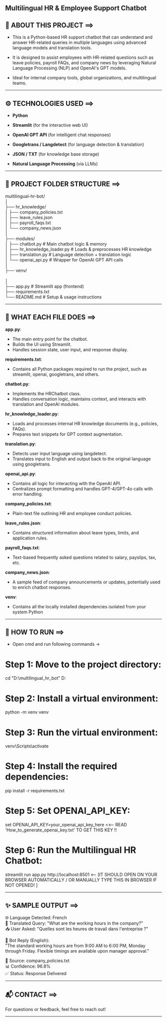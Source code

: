 ## Multilingual HR & Employee Support Chatbot

## 🧠 ABOUT THIS PROJECT ==>

- This is a Python-based HR support chatbot that can understand and answer HR-related queries in multiple languages using advanced language models and translation tools.

- It is designed to assist employees with HR-related questions such as leave policies, payroll FAQs, and company news by leveraging Natural Language Processing (NLP) and OpenAI's GPT models.

- Ideal for internal company tools, global organizations, and multilingual teams.

---

## ⚙ TECHNOLOGIES USED ==>

- **Python**

- **Streamlit** (for the interactive web UI)

- **OpenAI GPT API** (for intelligent chat responses)

- **Googletrans / Langdetect** (for language detection & translation)

- **JSON / TXT** (for knowledge base storage)

- **Natural Language Processing** (via LLMs)

---

## 📁 PROJECT FOLDER STRUCTURE ==>

multilingual-hr-bot/<br>
│<br>
├── hr_knowledge/<br>
│   ├── company_policies.txt<br>
│   ├── leave_rules.json<br>
│   ├── payroll_faqs.txt<br>
│   └── company_news.json<br>
│<br>
├── modules/<br>
│   ├── chatbot.py             # Main chatbot logic & memory<br>
│   ├── hr_knowledge_loader.py # Loads & preprocesses HR knowledge<br>
│   ├── translation.py         # Language detection + translation logic<br>
│   └── openai_api.py          # Wrapper for OpenAI GPT API calls<br>
│<br>
├── venv/<br>                
│<br>
├── app.py                     # Streamlit app (frontend)<br>
├── requirements.txt<br>
└── README.md                  # Setup & usage instructions

---

## 📝 WHAT EACH FILE DOES ==>

**app.py**:
- The main entry point for the chatbot.
- Builds the UI using Streamlit.
- Handles session state, user input, and response display.

**requirements.txt**:
- Contains all Python packages required to run the project, such as streamlit, openai, googletrans, and others.

**chatbot.py**:
- Implements the HRChatbot class.
- Handles conversation logic, maintains context, and interacts with translation and OpenAI modules.

**hr_knowledge_loader.py**:
- Loads and processes internal HR knowledge documents (e.g., policies, FAQs).
- Prepares text snippets for GPT context augmentation.

**translation.py**:
- Detects user input language using langdetect.
- Translates input to English and output back to the original language using googletrans.

**openai_api.py**:
- Contains all logic for interacting with the OpenAI API.
- Centralizes prompt formatting and handles GPT-4/GPT-4o calls with error handling.

**company_policies.txt**:
- Plain-text file outlining HR and employee conduct policies.

**leave_rules.json**:
- Contains structured information about leave types, limits, and application rules.

**payroll_faqs.txt**:
- Text-based frequently asked questions related to salary, payslips, tax, etc.

**company_news.json**:
- A sample feed of company announcements or updates, potentially used to enrich chatbot responses.

**venv**:
- Contains all the locally installed dependencies isolated from your system Python

---

## 🚀 HOW TO RUN ==>

- Open cmd and run following commands ->

# Step 1: Move to the project directory:
cd "D:\multilingual_hr_bot"
D:

# Step 2: Install a virtual environment:
python -m venv venv

# Step 3: Run the virtual environment:
venv\Scripts\activate

# Step 4: Install the required dependencies:
pip install -r requirements.txt

# Step 5: Set OPENAI_API_KEY:
set OPENAI_API_KEY=your_openai_api_key_here                                  <<-- READ 'How_to_generate_openai_key.txt' TO GET THIS KEY !!

# Step 6: Run the Multilingual HR Chatbot:
streamlit run app.py
http://localhost:8501                 <-- [IT SHOULD OPEN ON YOUR BROWSER AUTOMATICALLY / OR MANUALLY TYPE THIS IN BROWSER IF NOT OPENED! ]

---

## ✨ SAMPLE OUTPUT ==>

🌐 Language Detected: French<br>
🔄 Translated Query: "What are the working hours in the company?"<br>
📥 User Asked: "Quelles sont les heures de travail dans l'entreprise ?"

🤖 Bot Reply (English):<br>
"The standard working hours are from 9:00 AM to 6:00 PM, Monday through Friday. Flexible timings are available upon manager approval."

📝 Source: company_policies.txt<br>
📊 Confidence: 96.8%<br>
✅ Status: Response Delivered

---

## 📬 CONTACT ==>

For questions or feedback, feel free to reach out!

---
